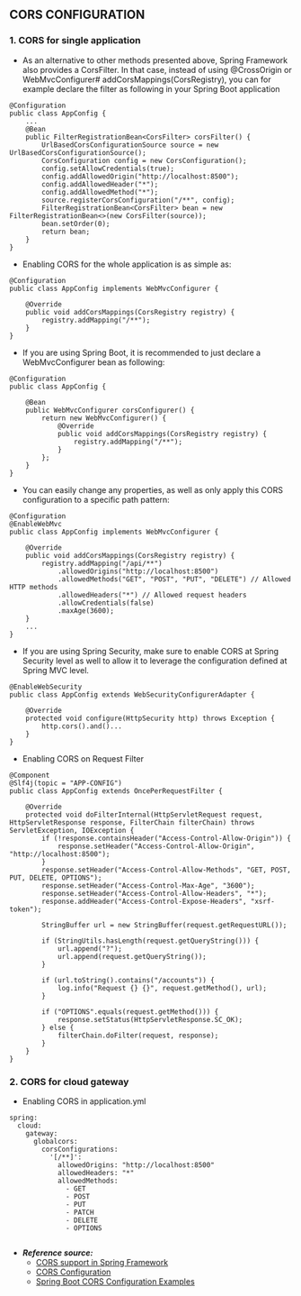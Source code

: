 ## CORS CONFIGURATION

### 1. CORS for single application
- As an alternative to other methods presented above, Spring Framework also provides a CorsFilter. 
In that case, instead of using @CrossOrigin or WebMvcConfigurer# addCorsMappings(CorsRegistry), 
you can for example declare the filter as following in your Spring Boot application
```
@Configuration
public class AppConfig {
    ...
    @Bean
    public FilterRegistrationBean<CorsFilter> corsFilter() {
        UrlBasedCorsConfigurationSource source = new UrlBasedCorsConfigurationSource();
        CorsConfiguration config = new CorsConfiguration();
        config.setAllowCredentials(true);
        config.addAllowedOrigin("http://localhost:8500");
        config.addAllowedHeader("*");
        config.addAllowedMethod("*");
        source.registerCorsConfiguration("/**", config);
        FilterRegistrationBean<CorsFilter> bean = new FilterRegistrationBean<>(new CorsFilter(source));
        bean.setOrder(0);
        return bean;
    }
}
```

- Enabling CORS for the whole application is as simple as:
```
@Configuration
public class AppConfig implements WebMvcConfigurer {

    @Override
    public void addCorsMappings(CorsRegistry registry) {
        registry.addMapping("/**");
    }
}
```

- If you are using Spring Boot, it is recommended to just declare a WebMvcConfigurer bean as following:
```
@Configuration
public class AppConfig {

    @Bean
    public WebMvcConfigurer corsConfigurer() {
        return new WebMvcConfigurer() {
            @Override
            public void addCorsMappings(CorsRegistry registry) {
                registry.addMapping("/**");
            }
        };
    }
}
```

- You can easily change any properties, as well as only apply this CORS configuration to a specific path pattern:
```
@Configuration
@EnableWebMvc
public class AppConfig implements WebMvcConfigurer {

	@Override
	public void addCorsMappings(CorsRegistry registry) {
		registry.addMapping("/api/**") 
			.allowedOrigins("http://localhost:8500") 
			.allowedMethods("GET", "POST", "PUT", "DELETE") // Allowed HTTP methods
			.allowedHeaders("*") // Allowed request headers
			.allowCredentials(false) 
			.maxAge(3600); 
	}
    ...
}
```

- If you are using Spring Security, make sure to enable CORS at Spring Security level as well to allow it to leverage the configuration defined at Spring MVC level.
```
@EnableWebSecurity
public class AppConfig extends WebSecurityConfigurerAdapter {

	@Override
	protected void configure(HttpSecurity http) throws Exception {
		http.cors().and()...
	}
}
```

- Enabling CORS on Request Filter
```
@Component
@Slf4j(topic = "APP-CONFIG")
public class AppConfig extends OncePerRequestFilter {

    @Override
    protected void doFilterInternal(HttpServletRequest request, HttpServletResponse response, FilterChain filterChain) throws ServletException, IOException {
        if (!response.containsHeader("Access-Control-Allow-Origin")) {
            response.setHeader("Access-Control-Allow-Origin", "http://localhost:8500");
        }
        response.setHeader("Access-Control-Allow-Methods", "GET, POST, PUT, DELETE, OPTIONS");
        response.setHeader("Access-Control-Max-Age", "3600");
        response.setHeader("Access-Control-Allow-Headers", "*");
        response.addHeader("Access-Control-Expose-Headers", "xsrf-token");

        StringBuffer url = new StringBuffer(request.getRequestURL());

        if (StringUtils.hasLength(request.getQueryString())) {
            url.append("?");
            url.append(request.getQueryString());
        }

        if (url.toString().contains("/accounts")) {
            log.info("Request {} {}", request.getMethod(), url);
        }

        if ("OPTIONS".equals(request.getMethod())) {
            response.setStatus(HttpServletResponse.SC_OK);
        } else {
            filterChain.doFilter(request, response);
        }
    }
}
```

### 2. CORS for cloud gateway
- Enabling CORS in application.yml
```
spring:
  cloud:
    gateway:
      globalcors:
        corsConfigurations:
          '[/**]':
            allowedOrigins: "http://localhost:8500"
            allowedHeaders: "*"
            allowedMethods:
              - GET
              - POST
              - PUT
              - PATCH
              - DELETE
              - OPTIONS
               
```



- ***Reference source:***
  - [CORS support in Spring Framework](https://spring.io/blog/2015/06/08/cors-support-in-spring-framework)
  - [CORS Configuration](https://cloud.spring.io/spring-cloud-gateway/multi/multi__cors_configuration.html)
  - [Spring Boot CORS Configuration Examples](https://howtodoinjava.com/spring-boot2/spring-cors-configuration/)














